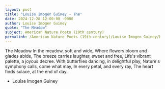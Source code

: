 ```yaml
---
layout: post
title: "Louise Imogen Guiney - The"
date: 2024-12-28 12:00:00 -0000
author: Louise Imogen Guiney
quote: "The Meadow"
subject: American Nature Poets (19th century)
permalink: /American Nature Poets (19th century)/Louise Imogen Guiney/Louise Imogen Guiney - The
---
```


The Meadow
In the meadow, soft and wide,
Where flowers bloom and glades abide,
The breeze carries laughter, sweet and free,
Life's vibrant palette, a joyous decree.
With butterflies dancing, in delightful play,
Nature's symphony calls, come what may,
In every petal, and every ray,
The heart finds solace, at the end of day.

- Louise Imogen Guiney
